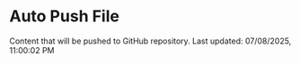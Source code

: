 # Auto Push File

Content that will be pushed to GitHub repository.
Last updated: 07/08/2025, 11:00:02 PM